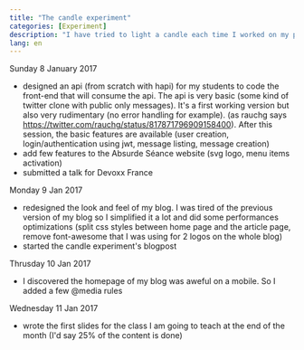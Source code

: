 ```yaml
---
title: "The candle experiment"
categories: [Experiment]
description: "I have tried to light a candle each time I worked on my personal projects"
lang: en
---
```


Sunday 8 January 2017

- designed an api (from scratch with hapi) for my students to code the front-end that will consume the api. The api is very basic (some kind of twitter clone with public only messages). It's a first working version but also very rudimentary (no error handling for example). (as rauchg says https://twitter.com/rauchg/status/817871796909158400). After this session, the basic features are available (user creation, login/authentication using jwt, message listing, message creation)
- add few features to the Absurde Séance website (svg logo, menu items activation)
- submitted a talk for Devoxx France

Monday 9 Jan 2017

- redesigned the look and feel of my blog. I was tired of the previous version of my blog so I simplified it a lot and did some performances optimizations (split css styles between home page and the article page, remove font-awesome that I was using for 2 logos on the whole blog)
- started the candle experiment's blogpost

Thrusday 10 Jan 2017

- I discovered the homepage of my blog was aweful on a mobile. So I added a few @media rules

Wednesday 11 Jan 2017

- wrote the first slides for the class I am going to teach at the end of the month (I'd say 25% of the content is done)

